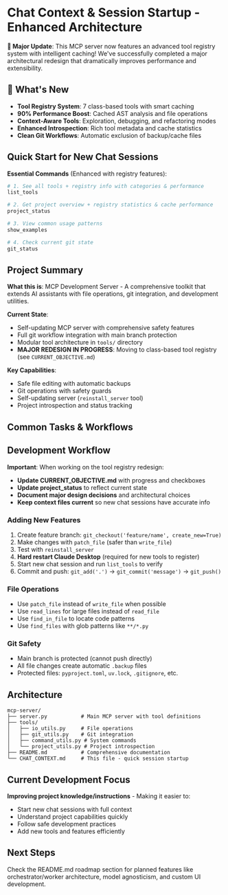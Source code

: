 # Chat Context & Session Startup - Enhanced Architecture

**🎉 Major Update**: This MCP server now features an advanced tool registry system with intelligent caching! We've successfully completed a major architectural redesign that dramatically improves performance and extensibility.

## 🚀 What's New
- **Tool Registry System**: 7 class-based tools with smart caching
- **90% Performance Boost**: Cached AST analysis and file operations  
- **Context-Aware Tools**: Exploration, debugging, and refactoring modes
- **Enhanced Introspection**: Rich tool metadata and cache statistics
- **Clean Git Workflows**: Automatic exclusion of backup/cache files

## Quick Start for New Chat Sessions

**Essential Commands** (Enhanced with registry features):

```bash
# 1. See all tools + registry info with categories & performance
list_tools

# 2. Get project overview + registry statistics & cache performance
project_status

# 3. View common usage patterns
show_examples

# 4. Check current git state
git_status
```

## Project Summary

**What this is**: MCP Development Server - A comprehensive toolkit that extends AI assistants with file operations, git integration, and development utilities.

**Current State**: 
- Self-updating MCP server with comprehensive safety features
- Full git workflow integration with main branch protection
- Modular tool architecture in `tools/` directory
- **MAJOR REDESIGN IN PROGRESS**: Moving to class-based tool registry (see `CURRENT_OBJECTIVE.md`)

**Key Capabilities**:
- Safe file editing with automatic backups
- Git operations with safety guards
- Self-updating server (`reinstall_server` tool)
- Project introspection and status tracking

## Common Tasks & Workflows

## Development Workflow

**Important**: When working on the tool registry redesign:
- **Update CURRENT_OBJECTIVE.md** with progress and checkboxes
- **Update project_status** to reflect current state
- **Document major design decisions** and architectural choices
- **Keep context files current** so new chat sessions have accurate info

### Adding New Features
1. Create feature branch: `git_checkout('feature/name', create_new=True)`
2. Make changes with `patch_file` (safer than `write_file`)
3. Test with `reinstall_server`
4. **Hard restart Claude Desktop** (required for new tools to register)
5. Start new chat session and run `list_tools` to verify
6. Commit and push: `git_add('.')` → `git_commit('message')` → `git_push()`

### File Operations
- Use `patch_file` instead of `write_file` when possible
- Use `read_lines` for large files instead of `read_file`
- Use `find_in_file` to locate code patterns
- Use `find_files` with glob patterns like `**/*.py`

### Git Safety
- Main branch is protected (cannot push directly)
- All file changes create automatic `.backup` files
- Protected files: `pyproject.toml`, `uv.lock`, `.gitignore`, etc.

## Architecture

```
mcp-server/
├── server.py           # Main MCP server with tool definitions
├── tools/
│   ├── io_utils.py     # File operations
│   ├── git_utils.py    # Git integration  
│   ├── command_utils.py # System commands
│   └── project_utils.py # Project introspection
├── README.md           # Comprehensive documentation
└── CHAT_CONTEXT.md     # This file - quick session startup
```

## Current Development Focus

**Improving project knowledge/instructions** - Making it easier to:
- Start new chat sessions with full context
- Understand project capabilities quickly
- Follow safe development practices
- Add new tools and features efficiently

## Next Steps

Check the README.md roadmap section for planned features like orchestrator/worker architecture, model agnosticism, and custom UI development.
